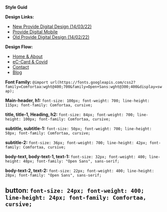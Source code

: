 **Style Guid**

**Design Links:**
- [New Provide Digital Design (14/03/22)](https://xd.adobe.com/view/af014f1c-99d7-45e7-9c11-bb4ab332d26d-fa52/)
- [Provide Digital Mobile](https://xd.adobe.com/view/d2105a20-fe66-413e-aaf9-8ec8d38b21c1-8743/)
- [Old Provide Digital Design (14/02/22)](https://xd.adobe.com/view/f908614d-098d-4792-aece-6264e347d5a4-ac5b/)

**Design Flow:**
- [Home & About](https://xd.adobe.com/view/a1cc3036-c4a8-43fc-8fca-e802aa056378-f49f/)
- [eC-Card & Covid](https://xd.adobe.com/view/b2885b73-b1a0-4ccd-99d5-f4b51dfc7c7f-e7db/)
- [Contact](https://xd.adobe.com/view/7f58fb03-7080-4708-8cb7-721884650fa9-2a0b/)
- [Blog](https://xd.adobe.com/view/37ed8001-9d25-48ce-8672-5ccff96a4c04-62be/)

**Font Family:** `@import url(https://fonts.googleapis.com/css2?family=Comfortaa:wght@400;700&family=Open+Sans:wght@300;400&display=swap);`

**Main-header, h1:** `
font-size: 100px;
font-weight: 700;
line-height: 115px;
font-family: Comfortaa, cursive;
`

**title, title-1, Heading, h2:** `
font-size: 84px;
font-weight: 700;
line-height: 100px;
font-family: Comfortaa, cursive;
`

**subtitle, subtitle-1:** `
font-size: 50px;
font-weight: 700;
line-height: 58px;
font-family: Comfortaa, cursive;
`

**subtitle-2:** `
font-size: 36px;
font-weight: 700;
line-height: 42px;
font-family: Comfortaa, cursive;
`

**body-text, body-text-1, text-1:** `
font-size: 32px;
font-weight: 400;
line-height: 48px;
font-family: "Open Sans", sans-serif;
`

**body-text-2, text-2:** `
font-size: 22px;
font-weight: 400;
line-height: 28px;
font-family: "Open Sans", sans-serif;
`

**button:** `
font-size: 24px;
font-weight: 400;
line-height: 24px;
font-family: Comfortaa, cursive;
`
-----------------------------------------------------------------------